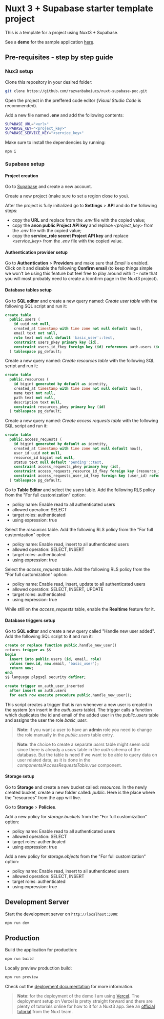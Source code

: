 # Nuxt 3 + Supabase starter template project

This is a template for a project using Nuxt3 + Supabase.

See a **demo** for the sample application [here](https://nuxt-supabase-poc-sable.vercel.app/).

## Pre-requisites - step by step guide

### Nux3 setup

Clone this repository in your desired folder:

```bash
git clone https://github.com/razvanbaboiucs/nuxt-supabase-poc.git
```

Open the project in the preffered code editor (*Visual Studio Code* is recommended).

Add a new file named **.env** and add the following contents:

```bash
SUPABASE_URL="<url>"
SUPABASE_KEY="<project_key>"
SUPABASE_SERVICE_KEY="<service_key>"
```

Make sure to install the dependencies by running:

```bash
npm i
```

### Supabase setup

#### Project creation

Go to [Supabase](https://supabase.com/) and create a new account.

Create a new project (make sure to set a region close to you).

After the project is fully initialized go to **Settings** > **API** and do the following steps:
- copy the **URL** and replace *<url>* from the *.env* file with the copied value;
- copy the **anon public Project API key** and replace *<project_key>* from the *.env* file with the copied value;
- copy the **service_role secret Project API key** and replace *<service_key>* from the *.env* file with the copied value.

#### Authentication provider setup

Go to **Authentication** > **Providers** and make sure that *Email* is enabled. Click on it and disable the following **Confirm email** (to keep things simple we won't be using this feature but feel free to play around with it - note that you will most probably need to create a /confirm page in the Nuxt3 project).

#### Database tables setup

Go to **SQL editor** and create a new query named: *Create user table* with the following SQL script and run it:

```sql
create table
  public.users (
    id uuid not null,
    created_at timestamp with time zone not null default now(),
    email text not null,
    role text not null default 'basic_user'::text,
    constraint users_pkey primary key (id),
    constraint users_id_fkey foreign key (id) references auth.users (id) on update cascade on delete cascade
  ) tablespace pg_default;
```

Create a new query named: *Create resources table* with the following SQL script and run it:

```sql
create table
  public.resources (
    id bigint generated by default as identity,
    created_at timestamp with time zone not null default now(),
    name text not null,
    path text not null,
    description text null,
    constraint resources_pkey primary key (id)
  ) tablespace pg_default;
```

Create a new query named: *Create access requests table* with the following SQL script and run it:

```sql
create table
  public.access_requests (
    id bigint generated by default as identity,
    created_at timestamp with time zone not null default now(),
    user_id uuid not null,
    resource_id bigint not null,
    status text null default 'pending'::text,
    constraint access_requests_pkey primary key (id),
    constraint access_requests_resource_id_fkey foreign key (resource_id) references resources (id) on delete cascade,
    constraint access_requests_user_id_fkey foreign key (user_id) references users (id) on update cascade on delete cascade
  ) tablespace pg_default;
```

Go to **Table Editor** and select the *users* table. Add the following RLS policy from the "For full customization" option:
- policy name: Enable read to all authenticated users
- allowed operation: SELECT
- target roles: authenticated
- using expression: true

Select the *resources* table. Add the following RLS policy from the "For full customization" option:
- policy name: Enable read, insert to all authenticated users
- allowed operation: SELECT, INSERT
- target roles: authenticated
- using expression: true

Select the *access_requests* table. Add the following RLS policy from the "For full customization" option:
- policy name: Enable read, insert, update to all authenticated users
- allowed operation: SELECT, INSERT, UPDATE
- target roles: authenticated
- using expression: true

While still on the *access_requests* table, enable the **Realtime** feature for it.

#### Database triggers setup

Go to **SQL editor** and create a new query called "Handle new user added". Add the following SQL script to it and run it:

```sql
create or replace function public.handle_new_user() 
returns trigger as $$
begin
  insert into public.users (id, email, role)
  values (new.id, new.email, 'basic_user');
  return new;
end;
$$ language plpgsql security definer;

create trigger on_auth_user_inserted
  after insert on auth.users
  for each row execute procedure public.handle_new_user();
```

This script creates a trigger that is ran whenever a new user is created in the system (on insert in the *auth.users* table). The trigger calls a function which duplicates the id and email of the added user in the *public.users* table and assigns the user the role *basic_user*.

> **Note**: if you want a user to have an **admin** role you need to change the role manually in the *public.users* table entry.

> **Note**: the choice to create a separate *users* table might seem odd since there is already a *users* table in the *auth* schema of the database. But the table is need if we want to be able to query data on user related data, as it is done in the *components/AccessRequestsTable.vue* component.

#### Storage setup

Go to **Storage** and create a new bucket called: *resources*. In the newly created bucket, create a new folder called: *public*. Here is the place where the "resources" from the app will live.

Go to **Storage** > **Policies**. 

Add a new policy for *storage.buckets* from the "For full customization" option:
- policy name: Enable read to all authenticated users
- allowed operation: SELECT
- target roles: authenticated
- using expression: true

Add a new policy for *storage.objects* from the "For full customization" option:
- policy name: Enable read, insert to all authenticated users
- allowed operation: SELECT, INSERT
- target roles: authenticated
- using expression: true

## Development Server

Start the development server on `http://localhost:3000`:

```bash
npm run dev
```

## Production

Build the application for production:

```bash
npm run build
```

Locally preview production build:

```bash
npm run preview
```

Check out the [deployment documentation](https://nuxt.com/docs/getting-started/deployment) for more information.

> **Note**: for the deployment of the demo I am using [Vercel](https://vercel.com/). The deployment setup on Vercel is pretty straight forward and there are plenty of tutorials online for how to it for a Nuxt3 app. See an [official tutorial](https://nuxt.com/deploy/vercel) from the Nuxt team.
